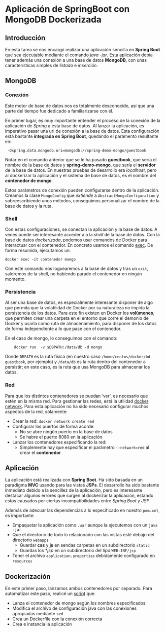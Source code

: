 # Aplicación de SpringBoot con MongoDB Dockerizada

## Introducción

En esta tarea se nos encargó realizar una aplicación sencilla en **Spring Boot** que sea ejecutable mediante el comando *java -jar*. Esta aplicación debía tener además una conexión a una base de datos **MongoDB**, con unas características simples de *listado* e *inserción*.

## MongoDB

### Conexión

Este motor de base de datos nos es totalmente desconocido, así que una parte del tiempo fue dedicado a familiarizarse con él.

En primer lugar, es muy importante entender el proceso de la conexión de la aplicación de *Spring* a esta base de datos. Al lanzar la aplicación, es imperativo pasar una url de conexión a la base de datos. Esta configuración está bastante **integrada en Spring Boot**, quedando el parámento resultante en:

```shell
 -Dspring.data.mongodb.uri=mongodb://spring-demo-mongo/guestbook
 ```

 Notar en el comando anterior que se le ha pasado **guestbook**, que sería el nombre de la base de datos y **spring-demo-mongo**, que sería el **servidor** de la base de datos. En nuestras pruebas de desarrollo era *localhost*, pero al dockerizar la aplicación y el sistema de base de datos, es el nombre del **contenedor de mongo**.

Estos parámetros de conexión pueden configurarse dentro de la aplicación. Creamos la clase ```MongoConfig```  que *extiende* a  ```AbstractMongoConfiguration``` y sobreescribiendo unos métodos, conseguimos personalizar el nombre de la base de datos y la ruta.

### Shell

Con estas configuraciones, se conectan la aplicación y la base de datos. A veces puede ser interesante acceder a a la *shell* de la base de datos. Con la base de datos *dockerizada*, podemos usar comandos de Docker para interactuar con el contenedor. En concreto usamos el comando [exec](https://docs.docker.com/engine/reference/commandline/container_exec/). De forma resumida, ejecutamos un:

```docker
docker exec -it contenedor mongo
```

Con este comando nos loguearemos a la base de datos y tras un ```exit```, saldremos de la shell, no habiendo parado el contenedor en ningún momento.

### Persistencia

Al ser una base de datos, es especialmente interesante disponer de algo que permita que la volatilidad de Docker por su naturaleza no impida la persistencia de los datos. Para este fin existen en Docker los **volúmenes**, que permiten crear una carpeta en el entorno que corre el demonio de Docker y usarla como ruta de almacenamiento, para disponer de los datos de forma independiente a lo que pase con el contenedor.

En el caso de mongo, lo conseguimos con el comando:

```docker
    docker run  -v $DBPATH:/data/db -d mongo
```

Donde ```DBPATH``` es la ruta física (en nuestro caso ```/home/centos/docker/bd-guestbook```, por ejemplo) y ```/data/db``` es la ruta dentro del contenedor a persistir; en este caso, es la ruta que usa MongoDB para almacenar los datos.

### Red

Para que los distintos contenedores se puedan 'ver', es necesario que estén en la misma red. Para gestionar las redes, está la utilidad [docker network](https://docs.docker.com/edge/engine/reference/commandline/network/#description). Para esta aplicación no ha sido necesario configurar muchos aspectos de la red, sólamente:

* Crear la red: ```docker network create red```
* Configurar los puertos de forma acorde:
  * No se abre ningún puerto en la base de datos
  * Se habre el puerto 8080 en la aplicación
* Lanzar los contenedores especificando la red:
  * Simplemente hay que especificar el parámetro ```--network=red``` al crear el **contenedor**

## Aplicación

La aplicación está realizada con **Spring Boot**. Ha sido basada en un paradigma **MVC** usando para las vistas **JSPs**. El desarrollo ha sido bastante inmediato debido a la sencillez de la aplicación, pero es interesante destacar algunos errores que surgen al dockerizar la aplicación, estando estos causados por ciertas incompatibilidades entre *Spring Boot* y *JSP*.

Además de adecuar las dependencias a lo especificado en nuestro ```pom.xml```, es importante:

* Empaquetar la aplicación como ```.war``` aunque la ejecutemos con un ```java -jar```
* Que el directorio de todo lo relacionado con las vistas esté debajo del directorio ```webapps```
  * Guardar **css** y **js** en sendas carpetas en un subdirectorio ```static```
  * Guardas los **jsp* en un subdirectorio del tipo ```WEB-INF/jsp```
* Tener el archivo ```application.properties``` debidamente configurado en ```resources```

## Dockerización

En este primer paso, lanzamos ambos contenedores por separado. Para automatizar este paso, realicé un [script](https://github.com/MocoNinja/DevOpsTraining/blob/master/src/05-Spring-MongoDB-App/create.sh) que:

* Lanza el contenedor de mongo según los nombres especificados
* Modifica el archivo de configuración java con las conexiones apropiadas mediante ```sed```
* Crea un Dockerfile con la conexión correcta
* Crea e instancia la aplicación


